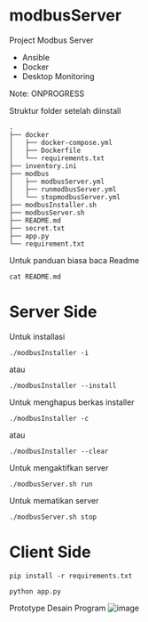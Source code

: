 # modbusServer
Project Modbus Server
- Ansible
- Docker
- Desktop Monitoring

Note: ONPROGRESS

Struktur folder setelah diinstall
```
.
├── docker
│   ├── docker-compose.yml
│   ├── Dockerfile
│   └── requirements.txt
├── inventory.ini
├── modbus
│   ├── modbusServer.yml
│   ├── runmodbusServer.yml
│   └── stopmodbusServer.yml
├── modbusInstaller.sh
├── modbusServer.sh
├── README.md
├── secret.txt
├── app.py
└── requirement.txt
```

Untuk panduan biasa baca Readme
```
cat README.md
```


Server Side
=


Untuk installasi
```
./modbusInstaller -i
```
atau
```
./modbusInstaller --install
```


Untuk menghapus berkas installer
```
./modbusInstaller -c
```
atau
```
./modbusInstaller --clear
```


Untuk mengaktifkan server
```
./modbusServer.sh run
```

Untuk mematikan server
```
./modbusServer.sh stop
```





Client Side
=


```
pip install -r requirements.txt
```

```
python app.py
```


Prototype Desain Program
![image](https://github.com/Tektek9/modbusServer/assets/40711562/8aa396c0-1574-4734-bb5f-aff68c1eb5e8)




